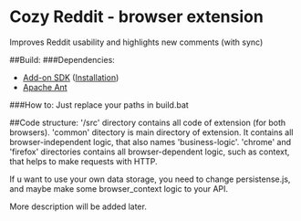Cozy Reddit - browser extension
====================
Improves Reddit usability and highlights new comments (with sync)

##Build:
###Dependencies:
 - [Add-on SDK](https://developer.mozilla.org/en-US/Add-ons/SDK) ([Installation](https://developer.mozilla.org/en-US/Add-ons/SDK/Tutorials/Installation))
 - [Apache Ant](http://ant.apache.org/)

###How to:
 Just replace your paths in build.bat


##Code structure:
 '/src' directory contains all code of extension (for both browsers). 
 'common' ditectory is main directory of extension. It contains all browser-independent logic, that also names 'business-logic'.
 'chrome' and 'firefox' directories contains all browser-dependent logic, such as context, that helps to make requests with HTTP.
 
 If u want to use your own data storage, you need to change persistense.js, and maybe make some browser_context logic to your API.
 

More description will be added later.
